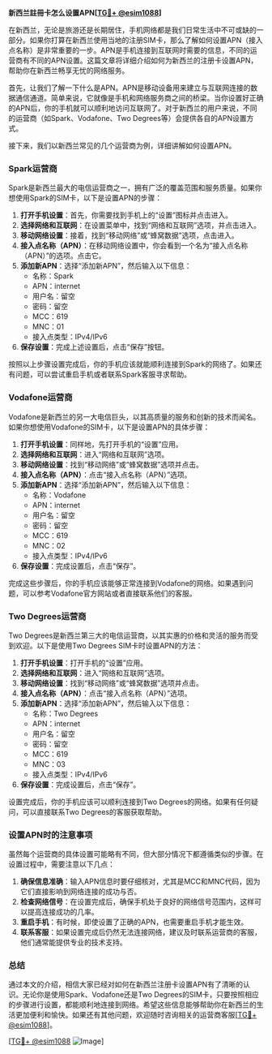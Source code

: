 **新西兰註冊卡怎么设置APN[[TG💪+ @esim1088](https://t.me/s/esim1088)]**

在新西兰，无论是旅游还是长期居住，手机网络都是我们日常生活中不可或缺的一部分。如果你打算在新西兰使用当地的注册SIM卡，那么了解如何设置APN（接入点名称）是非常重要的一步。APN是手机连接到互联网时需要的信息，不同的运营商有不同的APN设置。这篇文章将详细介绍如何为新西兰的注册卡设置APN，帮助你在新西兰畅享无忧的网络服务。

首先，让我们了解一下什么是APN。APN是移动设备用来建立与互联网连接的数据通信通道。简单来说，它就像是手机和网络服务商之间的桥梁。当你设置好正确的APN后，你的手机就可以顺利地访问互联网了。对于新西兰的用户来说，不同的运营商（如Spark、Vodafone、Two Degrees等）会提供各自的APN设置方式。

接下来，我们以新西兰常见的几个运营商为例，详细讲解如何设置APN。

### Spark运营商

Spark是新西兰最大的电信运营商之一，拥有广泛的覆盖范围和服务质量。如果你想使用Spark的SIM卡，以下是设置APN的步骤：

1. **打开手机设置**：首先，你需要找到手机上的“设置”图标并点击进入。
2. **选择网络和互联网**：在设置菜单中，找到“网络和互联网”选项，并点击进入。
3. **移动网络设置**：接着，找到“移动网络”或“蜂窝数据”选项，点击进入。
4. **接入点名称（APN）**：在移动网络设置中，你会看到一个名为“接入点名称（APN）”的选项。点击它。
5. **添加新APN**：选择“添加新APN”，然后输入以下信息：
   - 名称：Spark
   - APN：internet
   - 用户名：留空
   - 密码：留空
   - MCC：619
   - MNC：01
   - 接入点类型：IPv4/IPv6
6. **保存设置**：完成上述设置后，点击“保存”按钮。

按照以上步骤设置完成后，你的手机应该就能顺利连接到Spark的网络了。如果还有问题，可以尝试重启手机或者联系Spark客服寻求帮助。

### Vodafone运营商

Vodafone是新西兰的另一大电信巨头，以其高质量的服务和创新的技术而闻名。如果你想使用Vodafone的SIM卡，以下是设置APN的具体步骤：

1. **打开手机设置**：同样地，先打开手机的“设置”应用。
2. **选择网络和互联网**：进入“网络和互联网”选项。
3. **移动网络设置**：找到“移动网络”或“蜂窝数据”选项并点击。
4. **接入点名称（APN）**：点击“接入点名称（APN）”选项。
5. **添加新APN**：选择“添加新APN”，然后输入以下信息：
   - 名称：Vodafone
   - APN：internet
   - 用户名：留空
   - 密码：留空
   - MCC：619
   - MNC：02
   - 接入点类型：IPv4/IPv6
6. **保存设置**：完成设置后，点击“保存”。

完成这些步骤后，你的手机应该能够正常连接到Vodafone的网络。如果遇到问题，可以参考Vodafone官方网站或者直接联系他们的客服。

### Two Degrees运营商

Two Degrees是新西兰第三大的电信运营商，以其实惠的价格和灵活的服务而受到欢迎。以下是使用Two Degrees SIM卡时设置APN的方法：

1. **打开手机设置**：打开手机的“设置”应用。
2. **选择网络和互联网**：进入“网络和互联网”选项。
3. **移动网络设置**：找到“移动网络”或“蜂窝数据”选项并点击。
4. **接入点名称（APN）**：点击“接入点名称（APN）”选项。
5. **添加新APN**：选择“添加新APN”，然后输入以下信息：
   - 名称：Two Degrees
   - APN：internet
   - 用户名：留空
   - 密码：留空
   - MCC：619
   - MNC：03
   - 接入点类型：IPv4/IPv6
6. **保存设置**：完成设置后，点击“保存”。

设置完成后，你的手机应该可以顺利连接到Two Degrees的网络。如果有任何疑问，可以直接联系Two Degrees的客服获取帮助。

### 设置APN时的注意事项

虽然每个运营商的具体设置可能略有不同，但大部分情况下都遵循类似的步骤。在设置过程中，需要注意以下几点：

1. **确保信息准确**：输入APN信息时要仔细核对，尤其是MCC和MNC代码，因为它们直接影响到网络连接的成功与否。
2. **检查网络信号**：在设置完成后，确保手机处于良好的网络信号范围内，这样可以提高连接成功的几率。
3. **重启手机**：有时候，即使设置了正确的APN，也需要重启手机才能生效。
4. **联系客服**：如果设置完成后仍然无法连接网络，建议及时联系运营商的客服，他们通常能提供专业的技术支持。

### 总结

通过本文的介绍，相信大家已经对如何在新西兰注册卡设置APN有了清晰的认识。无论你是使用Spark、Vodafone还是Two Degrees的SIM卡，只要按照相应的步骤进行设置，都能顺利地连接到网络。希望这些信息能够帮助你在新西兰的生活更加便利和愉快。如果还有其他问题，欢迎随时咨询相关的运营商客服[[TG💪+ @esim1088](https://t.me/s/esim1088)]。

[[TG💪+ @esim1088](https://t.me/s/esim1088) ![Image](https://i.postimg.cc/4NQfJmqS/Snipaste-2025-05-13-00-14-12.png)]